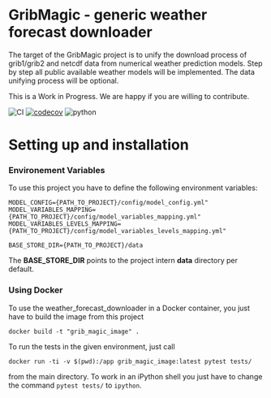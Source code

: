 # GribMagic - generic weather forecast downloader 

The target of the GribMagic project is to unify the download process of grib1/grib2 and netcdf data from numerical weather prediction models. Step by step all public available weather models will be implemented. The data unifying process will be optional. 

This is a Work in Progress. We are happy if you are willing to contribute.

![CI](https://github.com/earthobservations/GribMagic/workflows/CI/badge.svg?branch=master)
[![codecov](https://codecov.io/gh/earthobservations/GribMagic/branch/master/graph/badge.svg)](https://codecov.io/gh/earthobservations/GribMagic)
![python](https://img.shields.io/badge/Python-3.7-green.svg)

# Setting up and installation

### Environement Variables
To use this project you have to define the following environment variables:
```
MODEL_CONFIG={PATH_TO_PROJECT}/config/model_config.yml"
MODEL_VARIABLES_MAPPING={PATH_TO_PROJECT}/config/model_variables_mapping.yml"
MODEL_VARIABLES_LEVELS_MAPPING={PATH_TO_PROJECT}/config/model_variables_levels_mapping.yml"

BASE_STORE_DIR={PATH_TO_PROJECT}/data
```
The **BASE_STORE_DIR** points to the project intern **data** directory per default. 
 

### Using Docker

To use the weather_forecast_downloader in a Docker container, you just have to build the image from this project

```
docker build -t "grib_magic_image" .
```

To run the tests in the given environment, just call 

```
docker run -ti -v $(pwd):/app grib_magic_image:latest pytest tests/
```
from the main directory. To work in an iPython shell you just have to change the command `pytest tests/` to `ipython`.

 
